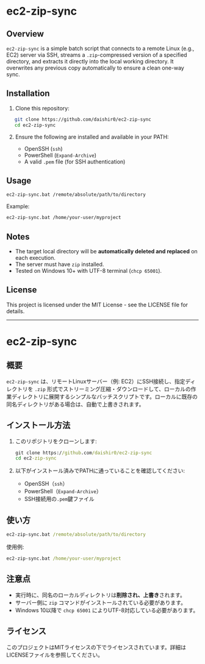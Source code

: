 # ec2-zip-sync

## Overview
`ec2-zip-sync` is a simple batch script that connects to a remote Linux (e.g., EC2) server via SSH, streams a `.zip`-compressed version of a specified directory, and extracts it directly into the local working directory. It overwrites any previous copy automatically to ensure a clean one-way sync.

## Installation
1. Clone this repository:
```sh
   git clone https://github.com/daishir0/ec2-zip-sync
   cd ec2-zip-sync
````

2. Ensure the following are installed and available in your PATH:

   * OpenSSH (`ssh`)
   * PowerShell (`Expand-Archive`)
   * A valid `.pem` file (for SSH authentication)

## Usage

```sh
ec2-zip-sync.bat /remote/absolute/path/to/directory
```

Example:

```sh
ec2-zip-sync.bat /home/your-user/myproject
```

## Notes

* The target local directory will be **automatically deleted and replaced** on each execution.
* The server must have `zip` installed.
* Tested on Windows 10+ with UTF-8 terminal (`chcp 65001`).

## License

This project is licensed under the MIT License - see the LICENSE file for details.

---

# ec2-zip-sync

## 概要

`ec2-zip-sync` は、リモートLinuxサーバー（例: EC2）にSSH接続し、指定ディレクトリを `.zip` 形式でストリーミング圧縮・ダウンロードして、ローカルの作業ディレクトリに展開するシンプルなバッチスクリプトです。ローカルに既存の同名ディレクトリがある場合は、自動で上書きされます。

## インストール方法

1. このリポジトリをクローンします:

   ```cmd
   git clone https://github.com/daishir0/ec2-zip-sync
   cd ec2-zip-sync
   ```

2. 以下がインストール済みでPATHに通っていることを確認してください:

   * OpenSSH（`ssh`）
   * PowerShell（`Expand-Archive`）
   * SSH接続用の`.pem`鍵ファイル

## 使い方

```cmd
ec2-zip-sync.bat /remote/absolute/path/to/directory
```

使用例:

```cmd
ec2-zip-sync.bat /home/your-user/myproject
```

## 注意点

* 実行時に、同名のローカルディレクトリは**削除され、上書き**されます。
* サーバー側に `zip` コマンドがインストールされている必要があります。
* Windows 10以降で `chcp 65001` によりUTF-8対応している必要があります。

## ライセンス

このプロジェクトはMITライセンスの下でライセンスされています。詳細はLICENSEファイルを参照してください。